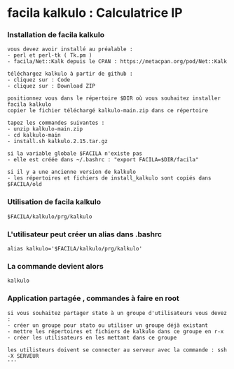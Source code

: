 # facila kalkulo : Calculatrice IP
### Installation de facila kalkulo
```
vous devez avoir installé au préalable :
- perl et perl-tk ( Tk.pm )
- facila/Net::Kalk depuis le CPAN : https://metacpan.org/pod/Net::Kalk

téléchargez kalkulo à partir de github :
- cliquez sur : Code
- cliquez sur : Download ZIP

positionnez vous dans le répertoire $DIR où vous souhaitez installer facila kalkulo
copier le fichier téléchargé kalkulo-main.zip dans ce répertoire

tapez les commandes suivantes :
- unzip kalkulo-main.zip
- cd kalkulo-main
- install.sh kalkulo.2.15.tar.gz

si la variable globale $FACILA n'existe pas
- elle est créée dans ~/.bashrc : "export FACILA=$DIR/facila"

si il y a une ancienne version de kalkulo
- les répertoires et fichiers de install_kalkulo sont copiés dans $FACILA/old
```
### Utilisation de facila kalkulo
```
$FACILA/kalkulo/prg/kalkulo
```
### L'utilisateur peut créer un alias dans .bashrc
```
alias kalkulo='$FACILA/kalkulo/prg/kalkulo'
```
### La commande devient alors
```
kalkulo
```
### Application partagée , commandes à faire en root
```
si vous souhaitez partager stato à un groupe d'utilisateurs vous devez :
- créer un groupe pour stato ou utiliser un groupe déjà existant
- mettre les répertoires et fichiers de kalkulo dans ce groupe en r-x
- créer les utilisateurs en les mettant dans ce groupe

les utilisteurs doivent se connecter au serveur avec la commande : ssh -X SERVEUR
'''
